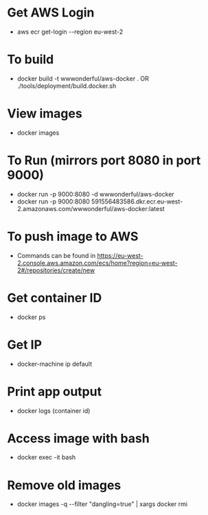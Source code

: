 # Get AWS Login
- aws ecr get-login --region eu-west-2

# To build
- docker build -t wwwonderful/aws-docker . OR ./tools/deployment/build.docker.sh

# View images
- docker images

# To Run (mirrors port 8080 in port 9000)
- docker run -p 9000:8080 -d wwwonderful/aws-docker
- docker run -p 9000:8080 591556483586.dkr.ecr.eu-west-2.amazonaws.com/wwwonderful/aws-docker:latest

# To push image to AWS 
- Commands can be found in https://eu-west-2.console.aws.amazon.com/ecs/home?region=eu-west-2#/repositories/create/new

# Get container ID
- docker ps

# Get IP
- docker-machine ip default

# Print app output
- docker logs (container id)

# Access image with bash
- docker exec -it <containerid> bash

# Remove old images
- docker images -q --filter "dangling=true" | xargs docker rmi  
